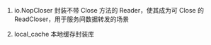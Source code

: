 1. io.NopCloser
   封装不带 Close 方法的 Reader，使其成为可 Close 的 ReadCloser，用于服务间数据转发的场景

2. local_cache
   本地缓存封装库
